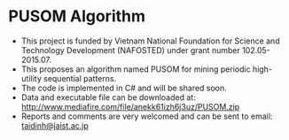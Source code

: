 # PUSOM Algorithm
- This project is funded by Vietnam National Foundation for Science and Technology Development (NAFOSTED) under grant number 102.05-2015.07.
- This proposes an algorithm named PUSOM for mining periodic high-utility sequential patterns.
- The code is implemented in C# and will be shared soon.
- Data and executable file can be downloaded at: http://www.mediafire.com/file/anekk61izh6j3uz/PUSOM.zip
- Reports and comments are very welcomed and can be sent to email: taidinh@jaist.ac.jp
